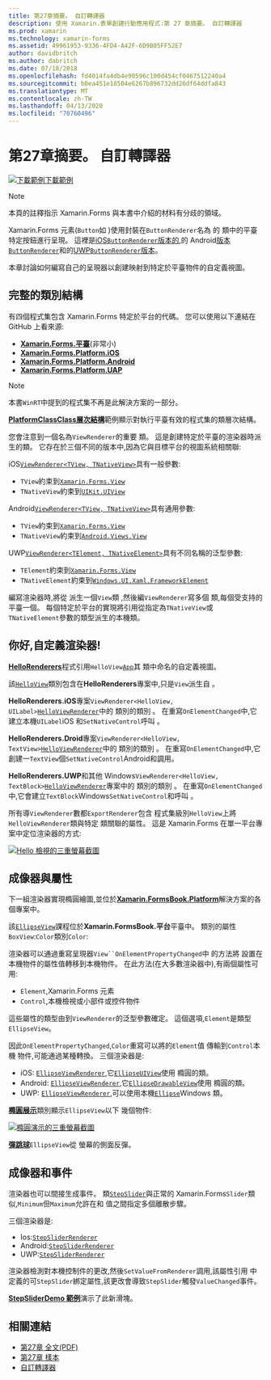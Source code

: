```yaml
---
title: 第27章摘要。 自訂轉譯器
description: 使用 Xamarin.表單創建行動應用程式:第 27 章摘要。 自訂轉譯器
ms.prod: xamarin
ms.technology: xamarin-forms
ms.assetid: 49961953-9336-4FD4-A42F-6D9B05FF52E7
author: davidbritch
ms.author: dabritch
ms.date: 07/18/2018
ms.openlocfilehash: fd4014fa4db4e90596c100d454cf0467512240a4
ms.sourcegitcommit: b0ea451e18504e6267b896732dd26df64ddfa843
ms.translationtype: MT
ms.contentlocale: zh-TW
ms.lasthandoff: 04/13/2020
ms.locfileid: "70760496"
---
```

# <a name="summary-of-chapter-27-custom-renderers"></a>第27章摘要。 自訂轉譯器

[![下載範例](~/media/shared/download.png)下載範例](https://github.com/xamarin/xamarin-forms-book-samples/tree/master/Chapter27)

> [!NOTE] 
> 本頁的註釋指示 Xamarin.Forms 與本書中介紹的材料有分歧的領域。

Xamarin.Forms 元素(`Button`如 )使用封裝在`ButtonRenderer`名為 的 類中的平臺特定按鈕進行呈現。  這裡是[iOS`ButtonRenderer`版本的](https://github.com/xamarin/Xamarin.Forms/blob/master/Xamarin.Forms.Platform.iOS/Renderers/ButtonRenderer.cs),的 Android[版本`ButtonRenderer`](https://github.com/xamarin/Xamarin.Forms/blob/master/Xamarin.Forms.Platform.Android/Renderers/ButtonRenderer.cs)和的[UWP`ButtonRenderer`版本](https://github.com/xamarin/Xamarin.Forms/blob/master/Xamarin.Forms.Platform.UAP/ButtonRenderer.cs)。

本章討論如何編寫自己的呈現器以創建映射到特定於平臺物件的自定義視圖。

## <a name="the-complete-class-hierarchy"></a>完整的類別結構

有四個程式集包含 Xamarin.Forms 特定於平台的代碼。
您可以使用以下連結在 GitHub 上看來源:

- [**Xamarin.Forms.平臺**](https://github.com/xamarin/Xamarin.Forms/tree/master/Xamarin.Forms.Platform)(非常小)
- [**Xamarin.Forms.Platform.iOS**](https://github.com/xamarin/Xamarin.Forms/tree/master/Xamarin.Forms.Platform.iOS)
- [**Xamarin.Forms.Platform.Android**](https://github.com/xamarin/Xamarin.Forms/tree/master/Xamarin.Forms.Platform.Android)
- [**Xamarin.Forms.Platform.UAP**](https://github.com/xamarin/Xamarin.Forms/tree/master/Xamarin.Forms.Platform.UAP)

> [!NOTE]
> 本書`WinRT`中提到的程式集不再是此解決方案的一部分。 

[**PlatformClassClass層次結構**](https://github.com/xamarin/xamarin-forms-book-samples/tree/master/Chapter27/PlatformClassHierarchy)範例顯示對執行平臺有效的程式集的類層次結構。

您會注意到一個名為`ViewRenderer`的重要 類。 這是創建特定於平臺的渲染器時派生的類。 它存在於三個不同的版本中,因為它與目標平台的視圖系統相關聯:

iOS[`ViewRenderer<TView, TNativeView>`](https://github.com/xamarin/Xamarin.Forms/blob/master/Xamarin.Forms.Platform.iOS/ViewRenderer.cs#L25)具有一般參數:

- `TView`約束到[`Xamarin.Forms.View`](xref:Xamarin.Forms.View)
- `TNativeView`約束到[`UIKit.UIView`](xref:UIKit.UIView)

Android[`ViewRenderer<TView, TNativeView>`](https://github.com/xamarin/Xamarin.Forms/blob/master/Xamarin.Forms.Platform.Android/ViewRenderer.cs#L17)具有通用參數:

- `TView`約束到[`Xamarin.Forms.View`](xref:Xamarin.Forms.View)
- `TNativeView`約束到[`Android.Views.View`](xref:Android.Views.View)

UWP[`ViewRenderer<TElement, TNativeElement>`](https://github.com/xamarin/Xamarin.Forms/blob/master/Xamarin.Forms.Platform.UAP/ViewRenderer.cs#L6)具有不同名稱的泛型參數:

- `TElement`約束到[`Xamarin.Forms.View`](xref:Xamarin.Forms.View)
- `TNativeElement`約束到[`Windows.UI.Xaml.FrameworkElement`](/uwp/api/Windows.UI.Xaml.FrameworkElement)

編寫渲染器時,將從 派生一個`View`類 ,然後編`ViewRenderer`寫多個 類,每個受支持的平臺一個。 每個特定於平台的實現將引用從指定為`TNativeView`或`TNativeElement`參數的類型派生的本機類。

## <a name="hello-custom-renderers"></a>你好,自定義渲染器!

[**HelloRenderers**](https://github.com/xamarin/xamarin-forms-book-samples/tree/master/Chapter27/HelloRenderers)程式引用`HelloView`[`App`](https://github.com/xamarin/xamarin-forms-book-samples/blob/master/Chapter27/HelloRenderers/HelloRenderers/HelloRenderers/App.cs)其 類中命名的自定義視圖。

該[`HelloView`](https://github.com/xamarin/xamarin-forms-book-samples/blob/master/Chapter27/HelloRenderers/HelloRenderers/HelloRenderers/HelloView.cs)類別包含在**HelloRenderers**專案中,只是`View`派生自 。

**HelloRenderers.iOS**專案`ViewRenderer<HelloView, UILabel>`[`HelloViewRenderer`](https://github.com/xamarin/xamarin-forms-book-samples/blob/master/Chapter27/HelloRenderers/HelloRenderers/HelloRenderers.iOS/HelloViewRenderer.cs)中的 類別的類別 。 在重寫`OnElementChanged`中,它建立本機`UILabel`iOS 和`SetNativeControl`呼叫 。

**HelloRenderers.Droid**專案`ViewRenderer<HelloView, TextView>`[`HelloViewRenderer`](https://github.com/xamarin/xamarin-forms-book-samples/blob/master/Chapter27/HelloRenderers/HelloRenderers/HelloRenderers.Droid/HelloViewRenderer.cs)中的 類別的類別 。 在重寫`OnElementChanged`中,它創建一`TextView`個`SetNativeControl`Android和調用。

**HelloRenderers.UWP**和其他 Windows`ViewRenderer<HelloView, TextBlock>`[`HelloViewRenderer`](https://github.com/xamarin/xamarin-forms-book-samples/blob/master/Chapter27/HelloRenderers/HelloRenderers/HelloRenderers.UWP/HelloViewRenderer.cs)專案中的 類別的類別 。 在重寫`OnElementChanged`中,它會建立`TextBlock`Windows`SetNativeControl`和呼叫 。

所有導`ViewRenderer`數都`ExportRenderer`包含 程式集級別`HelloView`上將`HelloViewRenderer`類與特定 類關聯的屬性。 這是 Xamarin.Forms 在單一平台專案中定位渲染器的方式:

[![Hello 檢視的三重螢幕截圖](images/ch27fg02-small.png "自訂轉譯器")](images/ch27fg02-large.png#lightbox "自訂轉譯器")

## <a name="renderers-and-properties"></a>成像器與屬性

下一組渲染器實現橢圓繪圖,並位於[**Xamarin.FormsBook.Platform**](https://github.com/xamarin/xamarin-forms-book-samples/tree/master/Libraries/Xamarin.FormsBook.Platform)解決方案的各個專案中。

該[`EllipseView`](https://github.com/xamarin/xamarin-forms-book-samples/blob/master/Libraries/Xamarin.FormsBook.Platform/Xamarin.FormsBook.Platform/EllipseView.cs)課程位於**Xamarin.FormsBook.平台**平臺中。 類別的屬性`BoxView`:`Color`類別`Color`:

渲染器可以通過重寫呈現器`View``OnElementPropertyChanged`中 的方法將 設置在 本機物件的屬性值轉移到本機物件。 在此方法(在大多數渲染器中),有兩個屬性可用:

- `Element`,Xamarin.Forms 元素
- `Control`,本機檢視或小部件或控件物件

這些屬性的類型由到`ViewRenderer`的泛型參數確定。 這個選項,`Element`是類型`EllipseView`。

因此`OnElementPropertyChanged`,`Color`重寫可以將的`Element`值 傳輸到`Control`本機 物件,可能通過某種轉換。 三個渲染器是:

- iOS: [`EllipseViewRenderer`](https://github.com/xamarin/xamarin-forms-book-samples/blob/master/Libraries/Xamarin.FormsBook.Platform/Xamarin.FormsBook.Platform.iOS/EllipseViewRenderer.cs),它[`EllipseUIView`](https://github.com/xamarin/xamarin-forms-book-samples/blob/master/Libraries/Xamarin.FormsBook.Platform/Xamarin.FormsBook.Platform.iOS/EllipseUIView.cs)使用 橢圓的類。
- Android: [`EllipseViewRenderer`](https://github.com/xamarin/xamarin-forms-book-samples/blob/master/Libraries/Xamarin.FormsBook.Platform/Xamarin.FormsBook.Platform.Android/EllipseViewRenderer.cs),它[`EllipseDrawableView`](https://github.com/xamarin/xamarin-forms-book-samples/blob/master/Libraries/Xamarin.FormsBook.Platform/Xamarin.FormsBook.Platform.Android/EllipseDrawableView.cs)使用 橢圓的類。
- UWP: [`EllipseViewRenderer`](https://github.com/xamarin/xamarin-forms-book-samples/blob/master/Libraries/Xamarin.FormsBook.Platform/Xamarin.FormsBook.Platform.WinRT/EllipseViewRenderer.cs),可以使用本機[`Ellipse`](/uwp/api/Windows.UI.Xaml.Shapes.Ellipse)Windows 類。

[**橢圓展示**](https://github.com/xamarin/xamarin-forms-book-samples/tree/master/Chapter27/EllipseDemo)類別顯示`EllipseView`以下 幾個物件:

[![橢圓演示的三重螢幕截圖](images/ch27fg03-small.png "橢圓檢視自訂成像器")](images/ch27fg03-large.png#lightbox "橢圓檢視自訂成像器")

[**彈跳球**](https://github.com/xamarin/xamarin-forms-book-samples/tree/master/Chapter27/BouncingBall)`EllipseView`從 螢幕的側面反彈。

## <a name="renderers-and-events"></a>成像器和事件

渲染器也可以間接生成事件。 類[`StepSlider`](https://github.com/xamarin/xamarin-forms-book-samples/blob/master/Libraries/Xamarin.FormsBook.Platform/Xamarin.FormsBook.Platform/StepSlider.cs)與正常的 Xamarin.Forms`Slider`類似,`Minimum`但`Maximum`允許在和 值之間指定多個離散步驟。

三個渲染器是:

- Ios:[`StepSliderRenderer`](https://github.com/xamarin/xamarin-forms-book-samples/blob/master/Libraries/Xamarin.FormsBook.Platform/Xamarin.FormsBook.Platform.iOS/StepSliderRenderer.cs)
- Android:[`StepSliderRenderer`](https://github.com/xamarin/xamarin-forms-book-samples/blob/master/Libraries/Xamarin.FormsBook.Platform/Xamarin.FormsBook.Platform.Android/StepSliderRenderer.cs)
- UWP:[`StepSliderRenderer`](https://github.com/xamarin/xamarin-forms-book-samples/blob/master/Libraries/Xamarin.FormsBook.Platform/Xamarin.FormsBook.Platform.WinRT/StepSliderRenderer.cs)

渲染器檢測對本機控制件的更改,然後`SetValueFromRenderer`調用,該屬性引用 中定義的可`StepSlider`綁定屬性,該更改會導致`StepSlider`觸發`ValueChanged`事件。

[**StepSliderDemo 範例**](https://github.com/xamarin/xamarin-forms-book-samples/tree/master/Chapter27/StepSliderDemo)演示了此新滑塊。

## <a name="related-links"></a>相關連結

- [第27章 全文(PDF)](https://download.xamarin.com/developer/xamarin-forms-book/XamarinFormsBook-Ch27-Apr2016.pdf)
- [第27章 樣本](https://github.com/xamarin/xamarin-forms-book-samples/tree/master/Chapter27)
- [自訂轉譯器](~/xamarin-forms/app-fundamentals/custom-renderer/index.md)
